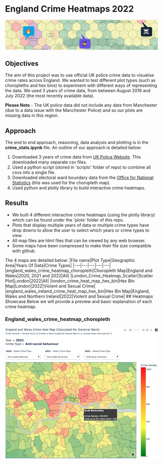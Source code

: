 # England Crime Heatmaps 2022
![alt text](./images/crime_1.png)

## Objectives
The aim of this project was to use official UK police crime data to visualise crime rates across England. We wanted to test different plot types (such as choropleths and hex bins) to experiment with different ways of representing the data. We used 3 years of crime data, from between August 2019 and July 2022 (the most recently available data).

**Please Note** - The UK police data did not include any data from Manchester (due to a data issue with the Manchester Police) and so our plots are missing data in this region.

## Approach
The end to end approach, reasoning, data analysis and plotting is in the **crime_stats.ipynb** file. An outline of our approach is detailed below: 
1. Downloaded 3 years of crime data from [UK Police Website](https://data.police.uk/data/). This downloaded many separate csv files. 
2. Used a python script (stored in 'scripts' folder of repo) to combine all csvs into a single file. 
3. Downloaded electoral ward boundary data from the [Office for National Statistics](https://geoportal.statistics.gov.uk/search?q=wards) (this was used for the choropleth map). 
4. Used python and plotly library to build interactive crime heatmaps. 

## Results
- We built 4 different interactive crime heatmaps (using the plotly library) which can be found under the 'plots' folder of this repo. 
- Plots that display multiple years of data or multiple crime types have drop downs to allow the user to select which years or crime types to view.
- All map files are html files that can be viewed by any web browser.
- Some maps have been compressed to make their file size compatible with github. 

The 4 maps are detailed below:
|File name|Plot Type|Geographic Area|Years Of Data|Crime Types|
|---|---|---|---|---|
|england_wales_crime_heatmap_choropleth|Choropleth Map|England and Wales|2020, 2021 and 2022|All|
|London_Crime_Heatmap_Scatter|Scatter Plot|London|2022|All|
|london_crime_heat_map_hex_bin|Hex Bin Map|London|2022|Violent and Sexual Crime|
|england_wales_ireland_crime_heat_map_hex_bin|Hex Bin Map|England, Wales and Northern Ireland|2022|Violent and Sexual Crime|
## Heatmaps Showcase
Below we will provide a preview and basic explanation of each crime heatmap. 
### England_wales_crime_heatmap_choropleth
![alt text](./images/england_choropleth_1.jpeg)
